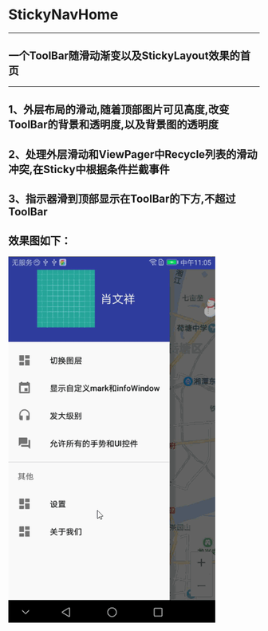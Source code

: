 # StickyNavHome
***
一个ToolBar随滑动渐变以及StickyLayout效果的首页
-----
***

1、外层布局的滑动,随着顶部图片可见高度,改变ToolBar的背景和透明度,以及背景图的透明度
 -------
2、处理外层滑动和ViewPager中Recycle列表的滑动冲突,在Sticky中根据条件拦截事件
 -------
3、指示器滑到顶部显示在ToolBar的下方,不超过ToolBar
 -------

 效果图如下：
  -------
  ![image](https://github.com/kevin321happy/BaiDuMapDemo/blob/master/app/map01.gif)





